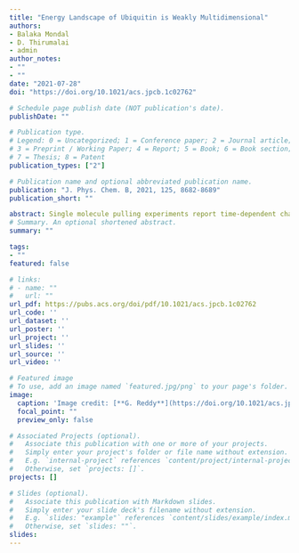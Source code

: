 ```yaml
---
title: "Energy Landscape of Ubiquitin is Weakly Multidimensional"
authors:
- Balaka Mondal
- D. Thirumalai
- admin
author_notes:
- ""
- ""
date: "2021-07-28"
doi: "https://doi.org/10.1021/acs.jpcb.1c02762"

# Schedule page publish date (NOT publication's date).
publishDate: ""

# Publication type.
# Legend: 0 = Uncategorized; 1 = Conference paper; 2 = Journal article;
# 3 = Preprint / Working Paper; 4 = Report; 5 = Book; 6 = Book section;
# 7 = Thesis; 8 = Patent
publication_types: ["2"]

# Publication name and optional abbreviated publication name.
publication: "J. Phys. Chem. B, 2021, 125, 8682-8689"
publication_short: ""

abstract: Single molecule pulling experiments report time-dependent changes in the extension (X) of a biomolecule as a function of the applied force (f). By fitting the data to one-dimensional analytical models of the energy landscape, we can extract the hopping rates between the folded and unfolded states in two-state folders as well as the height and the location of the transition state (TS). Although this approach is remarkably insightful, there are cases for which the energy landscape is multidimensional (catch bonds being the most prominent). To assess if the unfolding energy landscape in small single domain proteins could be one-dimensional, we simulated force-induced unfolding of ubiquitin (Ub) using the coarse-grained self-organized polymer–side chain (SOP-SC) model. Brownian dynamics simulations using the SOP-SC model reveal that the Ub energy landscape is weakly multidimensional (WMD), governed predominantly by a single barrier. The unfolding pathway is confined to a narrow reaction pathway that could be described as diffusion in a quasi-1D X-dependent free energy profile. However, a granular analysis using the Pfold analysis, which does not assume any form for the reaction coordinate, shows that X alone does not account for the height and, more importantly, the location of the TS. The f-dependent TS location moves toward the folded state as f increases, in accord with the Hammond postulate. Our study shows that, in addition to analyzing the f-dependent hopping rates, the transition state ensemble must also be determined without resorting to X as a reaction coordinate to describe the unfolding energy landscapes of single domain proteins, especially if they are only WMD.
# Summary. An optional shortened abstract.
summary: ""

tags:
- ""
featured: false

# links:
# - name: ""
#   url: ""
url_pdf: https://pubs.acs.org/doi/pdf/10.1021/acs.jpcb.1c02762
url_code: ''
url_dataset: ''
url_poster: ''
url_project: ''
url_slides: ''
url_source: ''
url_video: ''

# Featured image
# To use, add an image named `featured.jpg/png` to your page's folder. 
image:
  caption: 'Image credit: [**G. Reddy**](https://doi.org/10.1021/acs.jpcb.1c02762)'
  focal_point: ""
  preview_only: false

# Associated Projects (optional).
#   Associate this publication with one or more of your projects.
#   Simply enter your project's folder or file name without extension.
#   E.g. `internal-project` references `content/project/internal-project/index.md`.
#   Otherwise, set `projects: []`.
projects: []

# Slides (optional).
#   Associate this publication with Markdown slides.
#   Simply enter your slide deck's filename without extension.
#   E.g. `slides: "example"` references `content/slides/example/index.md`.
#   Otherwise, set `slides: ""`.
slides:
---
```

